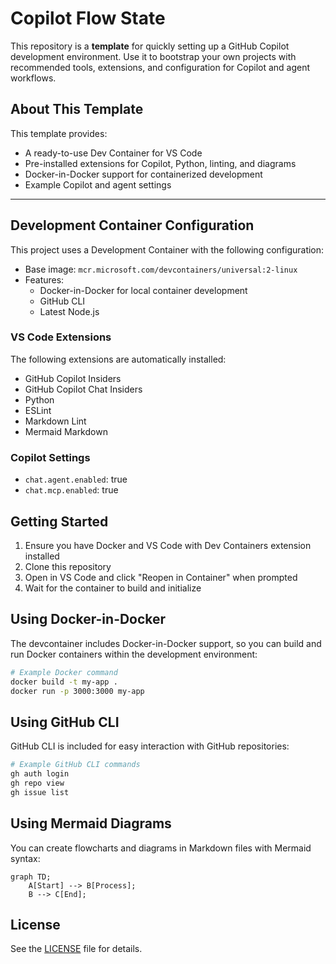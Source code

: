 
# Copilot Flow State

This repository is a **template** for quickly setting up a GitHub Copilot development environment. Use it to bootstrap your own projects with recommended tools, extensions, and configuration for Copilot and agent workflows.


## About This Template

This template provides:
- A ready-to-use Dev Container for VS Code
- Pre-installed extensions for Copilot, Python, linting, and diagrams
- Docker-in-Docker support for containerized development
- Example Copilot and agent settings

---

## Development Container Configuration

This project uses a Development Container with the following configuration:

- Base image: `mcr.microsoft.com/devcontainers/universal:2-linux`
- Features:
  - Docker-in-Docker for local container development
  - GitHub CLI
  - Latest Node.js

### VS Code Extensions

The following extensions are automatically installed:

- GitHub Copilot Insiders
- GitHub Copilot Chat Insiders
- Python
- ESLint
- Markdown Lint
- Mermaid Markdown

### Copilot Settings

- `chat.agent.enabled`: true
- `chat.mcp.enabled`: true

## Getting Started

1. Ensure you have Docker and VS Code with Dev Containers extension installed
2. Clone this repository
3. Open in VS Code and click "Reopen in Container" when prompted
4. Wait for the container to build and initialize

## Using Docker-in-Docker

The devcontainer includes Docker-in-Docker support, so you can build and run Docker containers within the development environment:

```bash
# Example Docker command
docker build -t my-app .
docker run -p 3000:3000 my-app
```

## Using GitHub CLI

GitHub CLI is included for easy interaction with GitHub repositories:

```bash
# Example GitHub CLI commands
gh auth login
gh repo view
gh issue list
```

## Using Mermaid Diagrams

You can create flowcharts and diagrams in Markdown files with Mermaid syntax:

```mermaid
graph TD;
    A[Start] --> B[Process];
    B --> C[End];
```

## License

See the [LICENSE](./LICENSE) file for details.
